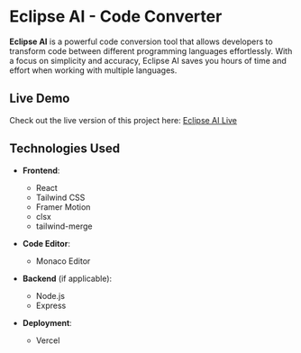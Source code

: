 # Eclipse AI - Code Converter

**Eclipse AI** is a powerful code conversion tool that allows developers to transform code between different programming languages effortlessly. With a focus on simplicity and accuracy, Eclipse AI saves you hours of time and effort when working with multiple languages.

## Live Demo

Check out the live version of this project here: [Eclipse AI Live](https://eclipse-mu.vercel.app)

## Technologies Used

- **Frontend**: 
  - React 
  - Tailwind CSS 
  - Framer Motion 
  - clsx 
  - tailwind-merge

- **Code Editor**: 
  - Monaco Editor

- **Backend** (if applicable): 
  - Node.js 
  - Express

- **Deployment**: 
  - Vercel
    

